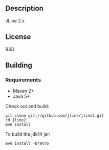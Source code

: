 Description
-----------

JLine 2.x

License
-------

BSD

Building
--------

### Requirements

* Maven 2+
* Java 5+

Check out and build:

    git clone git://github.com/jline/jline2.git
    cd jline2
    mvn install

To build the jdk14 jar:

    mvn install -Dretro
